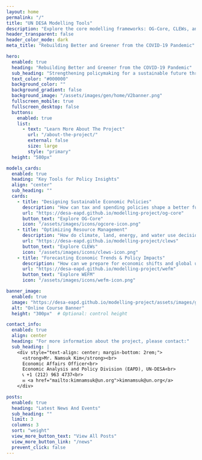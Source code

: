 ```yaml
---
layout: home
permalink: "/"
title: "UN DESA Modelling Tools"
description: "Explore the core modelling frameworks: OG-Core, CLEWs, and WEFM for integrated policy insights."
header_transparent: false
header_color_mode: dark
meta_title: "Rebuilding Better and Greener from the COVID-19 Pandemic"

hero:
  enabled: true
  heading: "Rebuilding Better and Greener from the COVID-19 Pandemic"
  sub_heading: "Strengthening policymaking for a sustainable future through data-driven simulations."
  text_color: "#000000"
  background_color: ""
  background_gradient: false
  background_image: "/assets/images/gen/home/V2banner.png"
  fullscreen_mobile: true
  fullscreen_desktop: false
  buttons:
    enabled: true
    list:
      - text: "Learn More About The Project"
        url: "/about-the-project/"
        external: false
        size: large
        style: "primary"
  height: "580px"

models_cards:
  enabled: true
  heading: "Key Tools for Policy Insights"
  align: "center"
  sub_heading: ""
  cards:
    - title: "Designing Sustainable Economic Policies"
      description: "How can tax and spending policies shape a better future?"
      url: "https://desa-eapd.github.io/modelling-project/og-core"
      button_text: "Explore OG-Core"
      icon: "/assets/images/icons/ogcore-icon.png"
    - title: "Optimizing Resource Management"
      description: "How do climate, land, energy, and water use decisions impact sustainability?"
      url: "https://desa-eapd.github.io/modelling-project/clews"
      button_text: "Explore CLEWs"
      icon: "/assets/images/icons/clews-icon.png"
    - title: "Forecasting Economic Trends & Policy Impacts"
      description: "How can we prepare for economic shifts and global uncertainties?"
      url: "https://desa-eapd.github.io/modelling-project/wefm"
      button_text: "Explore WEFM"
      icon: "/assets/images/icons/wefm-icon.png"

banner_image:
  enabled: true
  image: "https://desa-eapd.github.io/modelling-project/assets/images/gen/home/final_coursebanner.png"  
  alt: "Online Course Banner"
  height: "300px"  # Optional: control height

contact_info:
  enabled: true
  align: center
  heading: "For more information about the project, please contact:"
  sub_heading: |
    <div style="text-align: center; margin-bottom: 2rem;">
      <strong>Mr. Namsuk Kim</strong><br>
      Economic Affairs Officer<br>
      Economic Analysis and Policy Division (EAPD), UN-DESA<br>
      📞 +1 (212) 963 4737<br>
      ✉️ <a href="mailto:kimnamsuk@un.org">kimnamsuk@un.org</a>
    </div>

posts:
  enabled: true
  heading: "Latest News And Events"
  sub_heading: ""
  limit: 3
  columns: 3
  sort: "weight"
  view_more_button_text: "View All Posts"
  view_more_button_link: "/news"
  prevent_click: false
---
```

